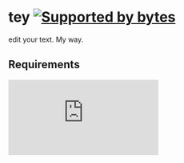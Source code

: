 # tey [![Supported by bytes](http://art.bytes.gq/badge.svg)](https://bytes.gq)
edit your text. My way.

## Requirements
![Java JRE 1.8_144](http://www.oracle.com/technetwork/java/javase/downloads/jre8-downloads-2133155.html)
